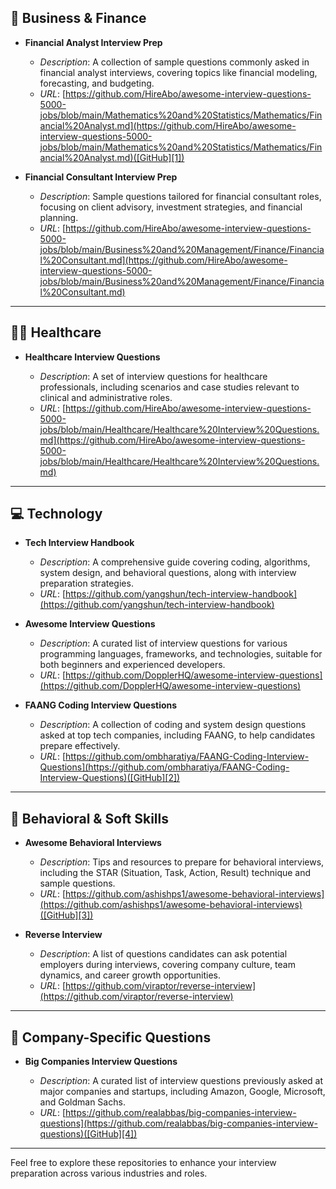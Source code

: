 

## 💼 Business & Finance

* **Financial Analyst Interview Prep**

  * *Description*: A collection of sample questions commonly asked in financial analyst interviews, covering topics like financial modeling, forecasting, and budgeting.
  * *URL*: [https://github.com/HireAbo/awesome-interview-questions-5000-jobs/blob/main/Mathematics%20and%20Statistics/Mathematics/Financial%20Analyst.md](https://github.com/HireAbo/awesome-interview-questions-5000-jobs/blob/main/Mathematics%20and%20Statistics/Mathematics/Financial%20Analyst.md)([GitHub][1])

* **Financial Consultant Interview Prep**

  * *Description*: Sample questions tailored for financial consultant roles, focusing on client advisory, investment strategies, and financial planning.
  * *URL*: [https://github.com/HireAbo/awesome-interview-questions-5000-jobs/blob/main/Business%20and%20Management/Finance/Financial%20Consultant.md](https://github.com/HireAbo/awesome-interview-questions-5000-jobs/blob/main/Business%20and%20Management/Finance/Financial%20Consultant.md)

---

## 🧑‍⚕️ Healthcare

* **Healthcare Interview Questions**

  * *Description*: A set of interview questions for healthcare professionals, including scenarios and case studies relevant to clinical and administrative roles.
  * *URL*: [https://github.com/HireAbo/awesome-interview-questions-5000-jobs/blob/main/Healthcare/Healthcare%20Interview%20Questions.md](https://github.com/HireAbo/awesome-interview-questions-5000-jobs/blob/main/Healthcare/Healthcare%20Interview%20Questions.md)

---

## 💻 Technology

* **Tech Interview Handbook**

  * *Description*: A comprehensive guide covering coding, algorithms, system design, and behavioral questions, along with interview preparation strategies.
  * *URL*: [https://github.com/yangshun/tech-interview-handbook](https://github.com/yangshun/tech-interview-handbook)

* **Awesome Interview Questions**

  * *Description*: A curated list of interview questions for various programming languages, frameworks, and technologies, suitable for both beginners and experienced developers.
  * *URL*: [https://github.com/DopplerHQ/awesome-interview-questions](https://github.com/DopplerHQ/awesome-interview-questions)

* **FAANG Coding Interview Questions**

  * *Description*: A collection of coding and system design questions asked at top tech companies, including FAANG, to help candidates prepare effectively.
  * *URL*: [https://github.com/ombharatiya/FAANG-Coding-Interview-Questions](https://github.com/ombharatiya/FAANG-Coding-Interview-Questions)([GitHub][2])

---

## 🧠 Behavioral & Soft Skills

* **Awesome Behavioral Interviews**

  * *Description*: Tips and resources to prepare for behavioral interviews, including the STAR (Situation, Task, Action, Result) technique and sample questions.
  * *URL*: [https://github.com/ashishps1/awesome-behavioral-interviews](https://github.com/ashishps1/awesome-behavioral-interviews)([GitHub][3])

* **Reverse Interview**

  * *Description*: A list of questions candidates can ask potential employers during interviews, covering company culture, team dynamics, and career growth opportunities.
  * *URL*: [https://github.com/viraptor/reverse-interview](https://github.com/viraptor/reverse-interview)

---

## 🏢 Company-Specific Questions

* **Big Companies Interview Questions**

  * *Description*: A curated list of interview questions previously asked at major companies and startups, including Amazon, Google, Microsoft, and Goldman Sachs.
  * *URL*: [https://github.com/realabbas/big-companies-interview-questions](https://github.com/realabbas/big-companies-interview-questions)([GitHub][4])

---

Feel free to explore these repositories to enhance your interview preparation across various industries and roles.

[1]: https://github.com/HireAbo/awesome-interview-questions-5000-jobs/blob/main/Mathematics%20and%20Statistics/Mathematics/Financial%20Analyst.md?utm_source=chatgpt.com "Financial Analyst Interview Prep - GitHub"
[2]: https://github.com/ombharatiya/FAANG-Coding-Interview-Questions?utm_source=chatgpt.com "ombharatiya/FAANG-Coding-Interview-Questions - GitHub"
[3]: https://github.com/ashishps1/awesome-behavioral-interviews?utm_source=chatgpt.com "ashishps1/awesome-behavioral-interviews: Tips and resources to ..."
[4]: https://github.com/realabbas/big-companies-interview-questions?utm_source=chatgpt.com "realabbas/big-companies-interview-questions - GitHub"

